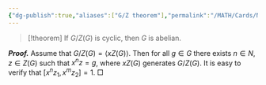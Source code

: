 ```yaml
---
{"dg-publish":true,"aliases":["G/Z theorem"],"permalink":"/MATH/Cards/Nodes/GZ-Theorem/","dgPassFrontmatter":true}
---
```



> [!theorem]
> If $G/Z(G)$ is cyclic, then $G$ is abelian.

**_Proof._**
Assume that $G/Z(G)=\left\langle xZ(G)\right\rangle$. Then for all $g \in G$ there exists $n \in N, z \in Z(G)$ such that $x^n z=g$, where $x Z(G)$ generates $G / Z(G)$. It is easy to verify that $[x^nz_1,x^mz_2]=1$. 
□